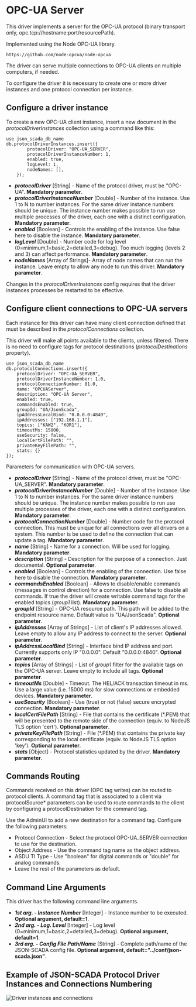 # OPC-UA Server

This driver implements a server for the OPC-UA protocol (binary transport only, opc.tcp://hostname:port/resourcePath).

Implemented using the Node OPC-UA library.

    https://github.com/node-opcua/node-opcua

The driver can serve multiple connections to OPC-UA clients on multiple computers, if needed.

To configure the driver it is necessary to create one or more driver instances and one protocol connection per instance.

## Configure a driver instance

To create a new OPC-UA client instance, insert a new document in the _protocolDriverInstances_ collection using a command like this:

    use json_scada_db_name
    db.protocolDriverInstances.insert({
            protocolDriver: "OPC-UA_SERVER",
            protocolDriverInstanceNumber: 1,
            enabled: true,
            logLevel: 1,
            nodeNames: [],
        });

- _**protocolDriver**_ [String] - Name of the protocol driver, must be "OPC-UA". **Mandatory parameter**.
- _**protocolDriverInstanceNumber**_ [Double] - Number of the instance. Use 1 to N to number instances. For the same driver instance numbers should be unique. The instance number makes possible to run use multiple processes of the driver, each one with a distinct configuration. **Mandatory parameter**.
- _**enabled**_ [Boolean] - Controls the enabling of the instance. Use false here to disable the instance. **Mandatory parameter**.
- _**logLevel**_ [Double] - Number code for log level (0=minimum,1=basic,2=detailed,3=debug). Too much logging (levels 2 and 3) can affect performance. **Mandatory parameter**.
- _**nodeNames**_ [Array of Strings]- Array of node names that can run the instance. Leave empty to allow any node to run this driver. **Mandatory parameter**.

Changes in the _protocolDriverInstances_ config requires that the driver instances processes be restarted to be effective.

## Configure client connections to OPC-UA servers

Each instance for this driver can have many client connection defined that must be described in the _protocolConnections_ collection.

This driver will make all points available to the clients, unless filtered. There is no need to configure tags for protocol destinations (_protocolDestinations_ property).

    use json_scada_db_name
    db.protocolConnections.insert({
        protocolDriver: "OPC-UA_SERVER",
        protocolDriverInstanceNumber: 1.0,
        protocolConnectionNumber: 81.0,
        name: "OPCUAServer",
        description: "OPC-UA Server",
        enabled: true,
        commandsEnabled: true,
        groupId: "UA/JsonScada",
        ipAddressLocalBind: "0.0.0.0:4840",
        ipAddresses: ["192.168.1.1"],
        topics: ["KAW2", "KOR1"],
        timeoutMs: 15000,
        useSecurity: false,
        localCertFilePath: "",
        privateKeyFilePath: "",
        stats: {}
    });

Parameters for communication with OPC-UA servers.

- _**protocolDriver**_ [String] - Name of the protocol driver, must be "OPC-UA_SERVER". **Mandatory parameter**.
- _**protocolDriverInstanceNumber**_ [Double] - Number of the instance. Use 1 to N to number instances. For the same driver instance numbers should be unique. The instance number makes possible to run use multiple processes of the driver, each one with a distinct configuration. **Mandatory parameter**.
- _**protocolConnectionNumber**_ [Double] - Number code for the protocol connection. This must be unique for all connections over all drivers on a system. This number is be used to define the connection that can update a tag. **Mandatory parameter**.
- _**name**_ [String] - Name for a connection. Will be used for logging. **Mandatory parameter**.
- _**description**_ [String] - Description for the purpose of a connection. Just documental. **Optional parameter**.
- _**enabled**_ [Boolean] - Controls the enabling of the connection. Use false here to disable the connection. **Mandatory parameter**.
- _**commandsEnabled**_ [Boolean] - Allows to disable/enable commands (messages in control direction) for a connection. Use false to disable all commands. If true the driver will create writable command tags for the enabled topics (_group1_ list). **Mandatory parameter**.
- _**groupId**_ [String] - OPC-UA resource path. This path will be added to the endpoint resource name. Default value is "UA/JsonScada". **Optional parameter**.
- _**ipAddresses**_ [Array of Strings] - List of client's IP addresses allowed. Leave empty to allow any IP address to connect to the server. **Optional parameter**.
- _**ipAddressLocalBind**_ [String] - Interface bind IP address and port. Currently supports only IP "0.0.0.0". Default "0.0.0.0:4840". **Optional parameter**.
- _**topics**_ [Array of Strings] - List of _group1_ filter for the available tags on the OPC-UA server. Leave empty to include all tags. **Optional parameter**.
- _**timeoutMs**_ [Double] - Timeout. The HEL/ACK transaction timeout in ms. Use a large value (i.e. 15000 ms) for slow connections or embedded devices. **Mandatory parameter**.
- _**useSecurity**_ [Boolean] - Use (true) or not (false) secure encrypted connection. **Mandatory parameter**.
- _**localCertFilePath**_ [String] - File that contains the certificate (\*.PEM) that will be presented to the remote side of the connection (equiv. to NodeJS TLS option 'cert'). **Optional parameter**.
- _**privateKeyFilePath**_ [String] - File (\*.PEM) that contains the private key corresponding to the local certificate (equiv. to NodeJS TLS option 'key'). **Optional parameter**.
- _**stats**_ [Object] - Protocol statistics updated by the driver. **Mandatory parameter**.

## Commands Routing

Commands received on this driver (OPC tag writes) can be routed to protocol clients. A command tag that is associated to a client via protocolSource* parameters can be used to route commands to the client by configuring a protocolDestination for the command tag.

Use the AdminUI to add a new destination for a command tag. Configure the following parameters:

- Protocol Connection - Select the protocol OPC-UA_SERVER connection to use for the destination.
- Object Address - Use the command tag name as the object address.
- ASDU TI Type - Use "boolean" for digital commands or "double" for analog commands.
- Leave the rest of the parameters as default.

## Command Line Arguments

This driver has the following command line arguments.

- _**1st arg. - Instance Number**_ [Integer] - Instance number to be executed. **Optional argument, default=1**.
- _**2nd arg. - Log. Level**_ [Integer] - Log level (0=minimum,1=basic,2=detailed,3=debug). **Optional argument, default=1**.
- _**3rd arg. - Config File Path/Name**_ [String] - Complete path/name of the JSON-SCADA config file. **Optional argument, default="../conf/json-scada.json"**.

## Example of JSON-SCADA Protocol Driver Instances and Connections Numbering

![Driver instances and connections](https://github.com/riclolsen/json-scada/raw/master/docs/JSON-SCADA_Connections.png 'Driver Instances and Connections Numbering')
